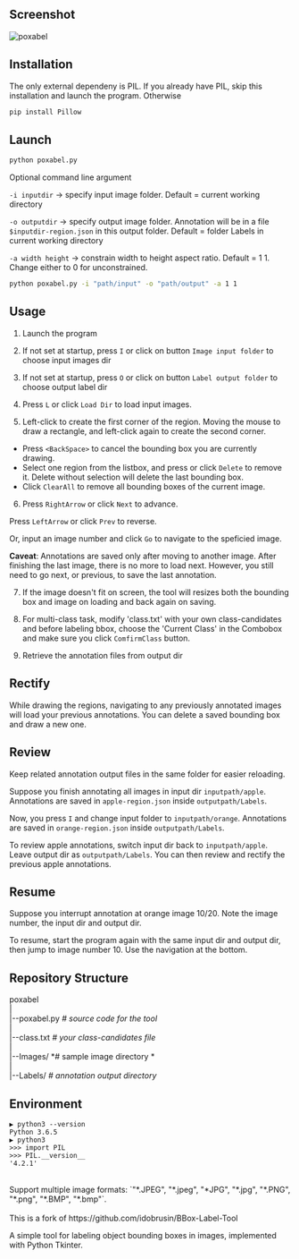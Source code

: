 ## Screenshot
![poxabel](./example.jpg)

## Installation
The only external dependeny is PIL.
If you already have PIL, skip this installation and launch the program.
Otherwise
```bash
pip install Pillow
```

## Launch
```bash
python poxabel.py
```
Optional command line argument

`-i inputdir` -> specify input image folder. Default = current working directory

`-o outputdir` -> specify output image folder. Annotation will be in a file `$inputdir-region.json` in this output folder. Default = folder Labels in current working directory

`-a width height` -> constrain width to height aspect ratio. Default = 1 1. Change either to 0 for unconstrained.

```bash
python poxabel.py -i "path/input" -o "path/output" -a 1 1 
```

## Usage
1. Launch the program
2. If not set at startup, press `I` or click on button `Image input folder` to choose input images dir
3. If not set at startup, press `O` or click on button `Label output folder` to choose output label dir
4. Press `L` or click `Load Dir` to load input images.

5. Left-click to create the first corner of the region. Moving the mouse to draw a rectangle, and left-click again to create the second corner.
  - Press `<BackSpace>` to cancel the bounding box you are currently drawing.
  - Select one region from the listbox, and press or click `Delete` to remove it. Delete without selection will delete the last bounding box.
  - Click `ClearAll` to remove all bounding boxes of the current image.

6. Press `RightArrow` or click `Next` to advance. 

Press `LeftArrow` or click `Prev` to reverse. 

Or, input an image number and click `Go` to navigate to the speficied image.

**Caveat**: Annotations are saved only after moving to another image. After finishing the last image, there is no more to load next. However, you still need to go next, or previous, to save the last annotation. 

7. If the image doesn't fit on screen, the tool will resizes both the bounding box and image on loading and back again on saving.

8. For multi-class task, modify 'class.txt' with your own class-candidates and before labeling bbox, choose the 'Current Class' in the Combobox and make sure you click `ComfirmClass` button.

9. Retrieve the annotation files from output dir

## Rectify
While drawing the regions, navigating to any previously annotated images will load your previous annotations.
You can delete a saved bounding box and draw a new one.

## Review
Keep related annotation output files in the same folder for easier reloading.

Suppose you finish annotating all images in input dir `inputpath/apple`. Annotations are saved in `apple-region.json` inside `outputpath/Labels`.

Now, you press `I` and change input folder to `inputpath/orange`. Annotations are saved in `orange-region.json` inside `outputpath/Labels`.

To review apple annotations, switch input dir back to `inputpath/apple`. Leave output dir as `outputpath/Labels`.
You can then review and rectify the previous apple annotations.

## Resume
Suppose you interrupt annotation at orange image 10/20.
Note the image number, the input dir and output dir.

To resume, start the program again with the same input dir and output dir, then jump to image number 10. Use the navigation at the bottom.


Repository Structure
-----------------
poxabel  
|  
|--poxabel.py   *# source code for the tool*  
|  
|--class.txt   *# your class-candidates file*  
|  
|--Images/   *# sample image directory *  
|  
|--Labels/   *# annotation output directory*  


Environment
----------
```
▶ python3 --version
Python 3.6.5
▶ python3
>>> import PIL
>>> PIL.__version__
'4.2.1'
```

<br>
Support multiple image formats: `"*.JPEG", "*.jpeg", "*JPG", "*.jpg", "*.PNG", "*.png", "*.BMP", "*.bmp"`.
<br><br>
This is a fork of https://github.com/idobrusin/BBox-Label-Tool

A simple tool for labeling object bounding boxes in images, implemented with Python Tkinter.
